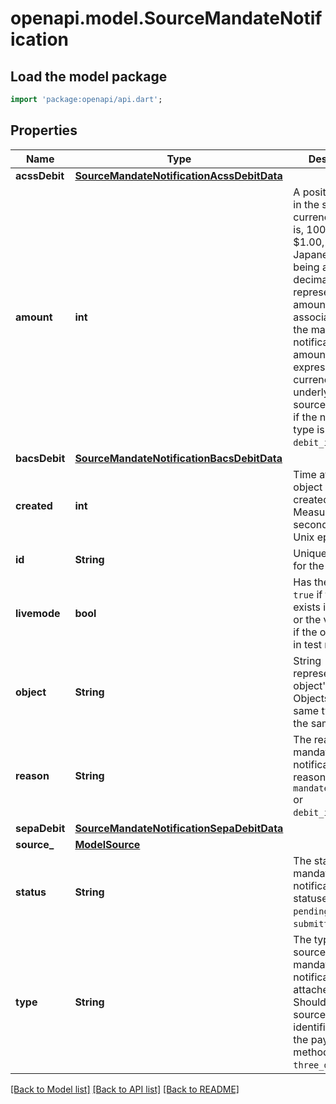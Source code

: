 # openapi.model.SourceMandateNotification

## Load the model package
```dart
import 'package:openapi/api.dart';
```

## Properties
Name | Type | Description | Notes
------------ | ------------- | ------------- | -------------
**acssDebit** | [**SourceMandateNotificationAcssDebitData**](SourceMandateNotificationAcssDebitData.md) |  | [optional] 
**amount** | **int** | A positive integer in the smallest currency unit (that is, 100 cents for $1.00, or 1 for ¥1, Japanese Yen being a zero-decimal currency) representing the amount associated with the mandate notification. The amount is expressed in the currency of the underlying source. Required if the notification type is `debit_initiated`. | [optional] 
**bacsDebit** | [**SourceMandateNotificationBacsDebitData**](SourceMandateNotificationBacsDebitData.md) |  | [optional] 
**created** | **int** | Time at which the object was created. Measured in seconds since the Unix epoch. | 
**id** | **String** | Unique identifier for the object. | 
**livemode** | **bool** | Has the value `true` if the object exists in live mode or the value `false` if the object exists in test mode. | 
**object** | **String** | String representing the object's type. Objects of the same type share the same value. | 
**reason** | **String** | The reason of the mandate notification. Valid reasons are `mandate_confirmed` or `debit_initiated`. | 
**sepaDebit** | [**SourceMandateNotificationSepaDebitData**](SourceMandateNotificationSepaDebitData.md) |  | [optional] 
**source_** | [**ModelSource**](ModelSource.md) |  | 
**status** | **String** | The status of the mandate notification. Valid statuses are `pending` or `submitted`. | 
**type** | **String** | The type of source this mandate notification is attached to. Should be the source type identifier code for the payment method, such as `three_d_secure`. | 

[[Back to Model list]](../README.md#documentation-for-models) [[Back to API list]](../README.md#documentation-for-api-endpoints) [[Back to README]](../README.md)


